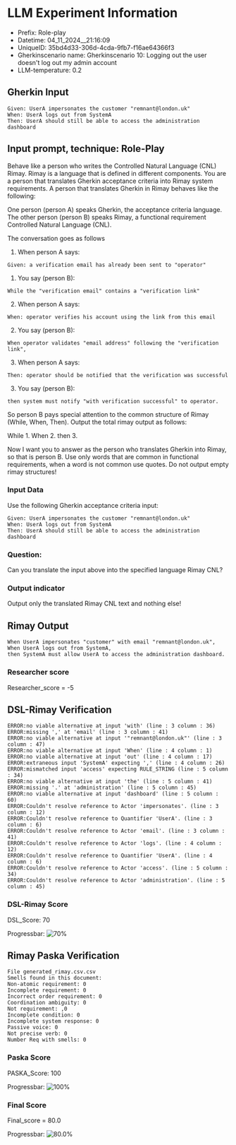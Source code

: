 

# LLM Experiment Information
* Prefix:   Role-play
* Datetime: 04_11_2024__21:16:09
* UniqueID: 35bd4d33-306d-4cda-9fb7-f16ae64366f3
* Gherkinscenario name: Gherkinscenario 10: Logging out the user doesn't log out my admin account
* LLM-temperature: 0.2

        

## Gherkin Input
```
Given: UserA impersonates the customer "remnant@london.uk"
When: UserA logs out from SystemA
Then: UserA should still be able to access the administration dashboard
```
    



## Input prompt, technique: Role-Play


Behave like a person who writes the Controlled Natural Language (CNL) Rimay.
Rimay is a language that is defined in different components. 
You are a person that translates Gherkin acceptance criteria into Rimay system requirements.
A person that translates Gherkin in Rimay behaves like the following:

One person (person A) speaks Gherkin, the acceptance criteria language.
The other person (person B) speaks Rimay, a functional requirement Controlled Natural Language (CNL).

The conversation goes as follows

1. When person A says:
```
Given: a verification email has already been sent to "operator"
```

1. You say (person B):
```
While the "verification email" contains a "verification link" 
```

2. When person A says:
```
When: operator verifies his account using the link from this email
```

2. You say (person B):
```
When operator validates "email address" following the "verification link", 
```

3. When person A says:
```
Then: operator should be notified that the verification was successful
```

3. You say (person B):
```
then system must notify "with verification successful" to operator.  
```


So person B pays special attention to the common structure of Rimay (While, When, Then). 
Output the total rimay output as follows:

While 1.
When 2.
then 3.

Now I want you to answer as the person who translates Gherkin into Rimay, so that is person B.
Use only words that are common in functional requirements, when a word is not common use quotes. 
Do not output empty rimay structures!
        

### Input Data
Use the following Gherkin acceptance criteria input: 
```
Given: UserA impersonates the customer "remnant@london.uk"
When: UserA logs out from SystemA
Then: UserA should still be able to access the administration dashboard
```

### Question:
Can you translate the input above into the specified language Rimay CNL?

### Output indicator
Output only the translated Rimay CNL text and nothing else!


## Rimay Output
```
When UserA impersonates "customer" with email "remnant@london.uk",
When UserA logs out from SystemA,
then SystemA must allow UserA to access the administration dashboard.
``` 
            

### Researcher score
Researcher_score = -5




## DSL-Rimay Verification
```
ERROR:no viable alternative at input 'with' (line : 3 column : 36)
ERROR:missing ',' at 'email' (line : 3 column : 41)
ERROR:no viable alternative at input '"remnant@london.uk"' (line : 3 column : 47)
ERROR:no viable alternative at input 'When' (line : 4 column : 1)
ERROR:no viable alternative at input 'out' (line : 4 column : 17)
ERROR:extraneous input 'SystemA' expecting ',' (line : 4 column : 26)
ERROR:mismatched input 'access' expecting RULE_STRING (line : 5 column : 34)
ERROR:no viable alternative at input 'the' (line : 5 column : 41)
ERROR:missing '.' at 'administration' (line : 5 column : 45)
ERROR:no viable alternative at input 'dashboard' (line : 5 column : 60)
ERROR:Couldn't resolve reference to Actor 'impersonates'. (line : 3 column : 12)
ERROR:Couldn't resolve reference to Quantifier 'UserA'. (line : 3 column : 6)
ERROR:Couldn't resolve reference to Actor 'email'. (line : 3 column : 41)
ERROR:Couldn't resolve reference to Actor 'logs'. (line : 4 column : 12)
ERROR:Couldn't resolve reference to Quantifier 'UserA'. (line : 4 column : 6)
ERROR:Couldn't resolve reference to Actor 'access'. (line : 5 column : 34)
ERROR:Couldn't resolve reference to Actor 'administration'. (line : 5 column : 45)

```
### DSL-Rimay Score
DSL_Score: 70

Progressbar: ![70%](https://progress-bar.dev/70)

            


## Rimay Paska Verification
```
File generated_rimay.csv.csv
Smells found in this document: 
Non-atomic requirement: 0
Incomplete requirement: 0
Incorrect order requirement: 0
Coordination ambiguity: 0
Not requirement: ,0
Incomplete condition: 0
Incomplete system response: 0
Passive voice: 0
Not precise verb: 0
Number Req with smells: 0

```
### Paska Score
PASKA_Score: 100

Progressbar: ![100%](https://progress-bar.dev/100)

            

### Final Score
Final_score = 80.0

Progressbar: ![80.0%](https://progress-bar.dev/80.0)

